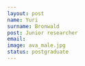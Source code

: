 ```yaml
---
layout: post
name: Yuri
surname: Bronwald
post: Junior researcher
email: 
image: ava_male.jpg
status: postgraduate
---
```



